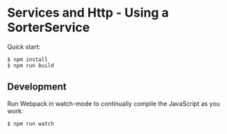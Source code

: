 # Services and Http - Using a SorterService

Quick start:

```
$ npm install
$ npm run build
````

## Development

Run Webpack in watch-mode to continually compile the JavaScript as you work:

```
$ npm run watch
```

